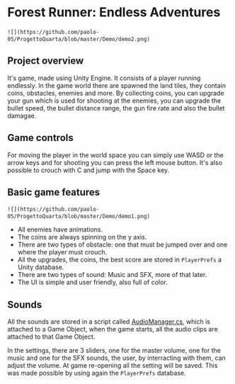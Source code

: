 # Forest Runner: Endless Adventures

    ![](https://github.com/paolo-05/ProgettoQuarta/blob/master/Demo/demo2.png)

## Project overview

It's game, made using Unity Engine. 
It consists of a player running endlessly. 
In the game world there are spawned the land tiles, they contain coins, obstacles, enemies and more. 
By collecting coins, you can upgrade your gun which is used for shooting at the enemies, you can upgrade the bullet speed, the bullet distance range, the gun fire rate and also the bullet damagae.

## Game controls

For moving the player in the world space you can simply use WASD or the arrow keys and for shooting you can press the left mouse button. It's also possible to crouch with C and jump with the Space key.

## Basic game features

    ![](https://github.com/paolo-05/ProgettoQuarta/blob/master/Demo/demo1.png)

- All enemies have animations.
- The coins are always spinning on the y axis.
- There are two types of obstacle: one that must be jumped over and one where the player must crouch.
- All the upgrades, the coins, the best score are stored in `PlayerPrefs` a Unity database.
- There are two types of sound: Music and SFX, more of that later.
- The UI is simple and user friendly, also full of color.

## Sounds

All the sounds are stored in a script called [AudioManager.cs](https://github.com/paolo-05/ProgettoQuarta/blob/master/Assets/Scripts/AudioManager.cs), which is attached to a Game Object, when the game starts,
all the audio clips are attached to that Game Object.

In the settings, there are 3 sliders, one for the master volume, one for the music and one for the SFX sounds, the user, by interracting with them, can adjust the volume. 
At game re-opening all the setting will be saved. This was made possible by using again the `PlayerPrefs` database.
